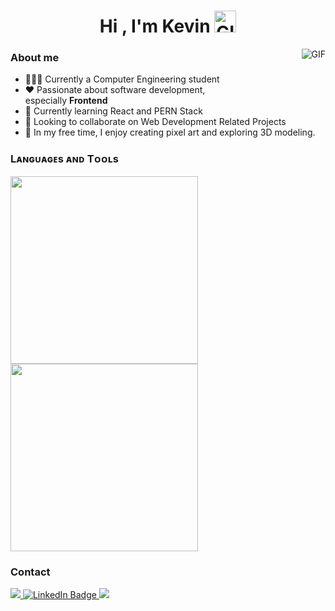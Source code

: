 <h1 align="center">Hi , I'm Kevin <img alt="GIF" src="https://media.giphy.com/media/hvRJCLFzcasrR4ia7z/giphy.gif" width="35"></h1>

<img align="right" alt="GIF" src="https://i.pinimg.com/originals/e4/26/70/e426702edf874b181aced1e2fa5c6cde.gif" />

<h3> About me </h3>
<ul>
  <li>👨🏻‍💻 Currently a Computer Engineering student</li>
  <li>❤️ Passionate about software development, <br> especially <b>Frontend</b></li>
  <li>🌱 Currently learning React and PERN Stack</li>
  <li>👯 Looking to collaborate on Web Development Related Projects</li>
  <li>🎨 In my free time, I enjoy creating pixel art and exploring 3D modeling.</li>
</ul>

<h3>Lᴀɴɢᴜᴀɢᴇs ᴀɴᴅ Tᴏᴏʟs</h3>

<div>
  <img width="300px" height="300px" src="https://skillicons.dev/icons?i=html,css,js,git" />
  <img width="300px" height="300px"  src="https://skillicons.dev/icons?i=tailwind,nodejs,bun,react,postgres" />
</div>

<h3>Contact</h3>

<div>
  <a href="mailto:santamariakevin2003@gmail.com" target="_blank">
    <img src="https://img.shields.io/badge/Gmail-white?style=for-the-badge&logo=gmail&logoColor=red" />
  </a>
  <a href="https://www.linkedin.com/in/https://www.linkedin.com/in/kevin-santamaria/" target="_blank">
    <img src="https://img.shields.io/badge/LinkedIn-blue?style=for-the-badge&logo=linkedin&logoColor=white" alt="LinkedIn Badge"/>
  </a>
  <a href="https://t.me/kevinsd" target="_blank">
    <img src="https://img.shields.io/badge/Telegram-blue?style=for-the-badge&logo=telegram&logoColor=white" />
  </a>
</div>
